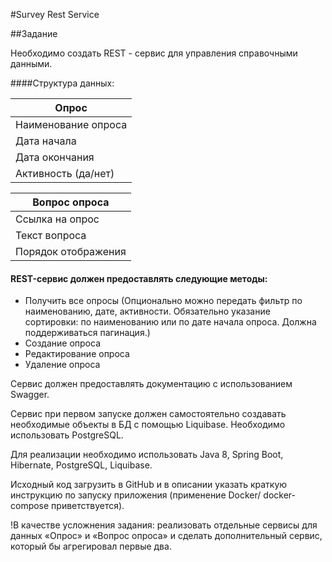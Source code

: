 #Survey Rest Service

##Задание

Необходимо создать REST - сервис для управления справочными данными.

####Структура данных:

Опрос|
--------------------|
Наименование опроса |
Дата начала |
Дата окончания |
Активность (да/нет) |

Вопрос опроса|
-----------------|
Ссылка на опрос|
Текст вопроса|
Порядок отображения|

#### REST-сервис должен предоставлять следующие методы:
- Получить все опросы (Опционально можно передать фильтр по наименованию, дате, активности. Обязательно указание сортировки: по наименованию или по дате начала опроса. Должна поддерживаться пагинация.)
- Создание опроса
- Редактирование опроса
- Удаление опроса

Cервис должен предоставлять документацию с использованием Swagger.

Cервис при первом запуске должен самостоятельно создавать необходимые объекты в БД с помощью Liquibase.
Необходимо использовать PostgreSQL.

Для реализации необходимо использовать Java 8, Spring Boot, Hibernate, PostgreSQL, Liquibase.

Исходный код загрузить в GitHub и в описании указать краткую инструкцию по запуску приложения (применение Docker/ docker-compose приветствуется).

!В качестве усложнения задания: реализовать отдельные сервисы для данных «Опрос» и «Вопрос опроса» и сделать дополнительный сервис, который бы агрегировал первые два. 
